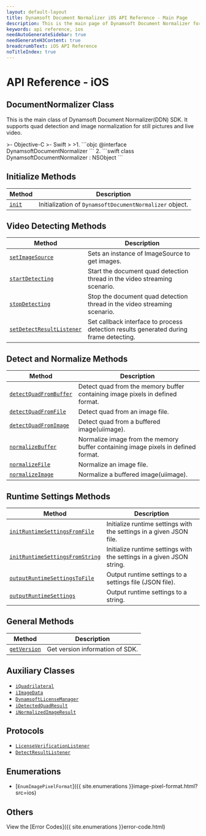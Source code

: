 ```yaml
---
layout: default-layout
title: Dynamsoft Document Normalizer iOS API Reference - Main Page
description: This is the main page of Dynamsoft Document Normalizer for iOS SDK API Reference.
keywords: api reference, ios
needAutoGenerateSidebar: true
needGenerateH3Content: true
breadcrumbText: iOS API Reference
noTitleIndex: true
---
```


# API Reference - iOS

## DocumentNormalizer Class

This is the main class of Dynamsoft Document Normalizer(DDN) SDK. It supports quad detection and image normalization for still pictures and live video.

<div class="sample-code-prefix"></div>
>- Objective-C
>- Swift
>
>1. 
```objc
@interface DynamsoftDocumentNormalizer
```
2. 
```swift
class DynamsoftDocumentNormalizer : NSObject
```

## Initialize Methods

| Method | Description |
| ------ | ----------- |
| [`init`](document-normalizer-init.md#init) | Initialization of `DynamsoftDocumentNormalizer` object.|

## Video Detecting Methods

| Method | Description |
|----------------------|-------------|
| [`setImageSource`](document-normalizer-video.md#setimagesource) | Sets an instance of ImageSource to get images.  |
| [`startDetecting`](document-normalizer-video.md#startdetecting) | Start the document quad detection thread in the video streaming scenario. |
| [`stopDetecting`](document-normalizer-video.md#stopdetecting) | Stop the document quad detection thread in the video streaming scenario. |
| [`setDetectResultListener`](document-normalizer-video.md#setdetectresultlistener) | Set callback interface to process detection results generated during frame detecting. |

## Detect and Normalize Methods

| Method | Description |
|----------------------|-------------|
| [`detectQuadFromBuffer`](document-normalizer-normalizing.md#detectquadfrombuffer) | Detect quad from the memory buffer containing image pixels in defined format. |
| [`detectQuadFromFile`](document-normalizer-normalizing.md#detectquadfromfile) | Detect quad from an image file. |
| [`detectQuadFromImage`](document-normalizer-normalizing.md#detectquadfromimage) | Detect quad from a buffered image(uiimage). |
| [`normalizeBuffer`](document-normalizer-normalizing.md#normalizebuffer) | Normalize image from the memory buffer containing image pixels in defined format. |
| [`normalizeFile`](document-normalizer-normalizing.md#normalizefile) | Normalize an image file. |
| [`normalizeImage`](document-normalizer-normalizing.md#normalizeimage) | Normalize a buffered image(uiimage). |

## Runtime Settings Methods

| Method               | Description |
|----------------------|-------------|
| [`initRuntimeSettingsFromFile`](document-normalizer-settings.md#initruntimesettingsfromfile)  | Initialize runtime settings with the settings in a given JSON file. |
| [`initRuntimeSettingsFromString`](document-normalizer-settings.md#initruntimesettingsfromstring) | Initialize runtime settings with the settings in a given JSON string. |
| [`outputRuntimeSettingsToFile`](document-normalizer-settings.md#outputruntimesettingstofile) | Output runtime settings to a settings file (JSON file). |
| [`outputRuntimeSettings`](document-normalizer-settings.md#outputruntimesettings) | Output runtime settings to a string. |

## General Methods

| Method               | Description |
|----------------------|-------------|
| [`getVersion`](document-normalizer-general.md#getversion) | Get version information of SDK.|

## Auxiliary Classes

- [`iQuadrilateral`](quadrilateral.md)
- [`iImageData`](image-data.md)
- [`DynamsoftLicenseManager`](license-manager.md)
- [`iDetectedQuadResult`](detected-quad-result.md)
- [`iNormalizedImageResult`](normalized-image-result.md)

## Protocols

- [`LicenseVerificationListener`](license-verification-listener.md)
- [`DetectResultListener`](detect-result-listener.md)

## Enumerations

- [`EnumImagePixelFormat`]({{ site.enumerations }}image-pixel-format.html?src=ios)

## Others

View the [Error Codes]({{ site.enumerations }}error-code.html)
